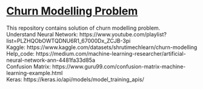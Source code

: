 <h1><u>Churn Modelling Problem</u></h1>
This repository contains solution of churn modelling problem.<br>
Understand Neural Network: https://www.youtube.com/playlist?list=PLZHQObOWTQDNU6R1_67000Dx_ZCJB-3pi<br> 
Kaggle: https://www.kaggle.com/datasets/shrutimechlearn/churn-modelling<br>
Help_code: https://medium.com/machine-learning-researcher/artificial-neural-network-ann-4481fa33d85a<br>
Confusion Matrix: https://www.guru99.com/confusion-matrix-machine-learning-example.html<br>
Keras: https://keras.io/api/models/model_training_apis/
